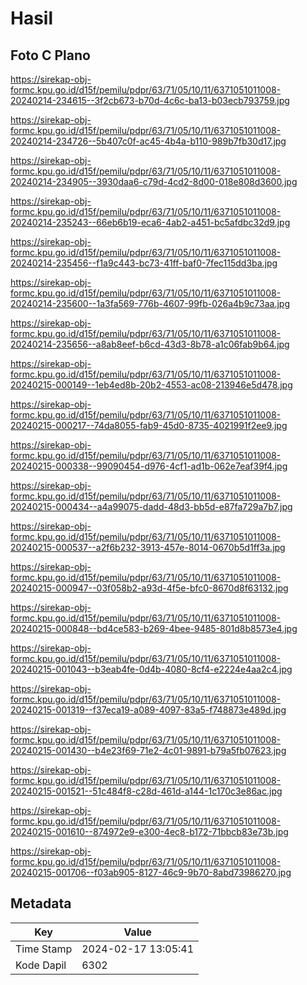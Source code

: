 # Hasil

## Foto C Plano

https://sirekap-obj-formc.kpu.go.id/d15f/pemilu/pdpr/63/71/05/10/11/6371051011008-20240214-234615--3f2cb673-b70d-4c6c-ba13-b03ecb793759.jpg

https://sirekap-obj-formc.kpu.go.id/d15f/pemilu/pdpr/63/71/05/10/11/6371051011008-20240214-234726--5b407c0f-ac45-4b4a-b110-989b7fb30d17.jpg

https://sirekap-obj-formc.kpu.go.id/d15f/pemilu/pdpr/63/71/05/10/11/6371051011008-20240214-234905--3930daa6-c79d-4cd2-8d00-018e808d3600.jpg

https://sirekap-obj-formc.kpu.go.id/d15f/pemilu/pdpr/63/71/05/10/11/6371051011008-20240214-235243--66eb6b19-eca6-4ab2-a451-bc5afdbc32d9.jpg

https://sirekap-obj-formc.kpu.go.id/d15f/pemilu/pdpr/63/71/05/10/11/6371051011008-20240214-235456--f1a9c443-bc73-41ff-baf0-7fec115dd3ba.jpg

https://sirekap-obj-formc.kpu.go.id/d15f/pemilu/pdpr/63/71/05/10/11/6371051011008-20240214-235600--1a3fa569-776b-4607-99fb-026a4b9c73aa.jpg

https://sirekap-obj-formc.kpu.go.id/d15f/pemilu/pdpr/63/71/05/10/11/6371051011008-20240214-235656--a8ab8eef-b6cd-43d3-8b78-a1c06fab9b64.jpg

https://sirekap-obj-formc.kpu.go.id/d15f/pemilu/pdpr/63/71/05/10/11/6371051011008-20240215-000149--1eb4ed8b-20b2-4553-ac08-213946e5d478.jpg

https://sirekap-obj-formc.kpu.go.id/d15f/pemilu/pdpr/63/71/05/10/11/6371051011008-20240215-000217--74da8055-fab9-45d0-8735-4021991f2ee9.jpg

https://sirekap-obj-formc.kpu.go.id/d15f/pemilu/pdpr/63/71/05/10/11/6371051011008-20240215-000338--99090454-d976-4cf1-ad1b-062e7eaf39f4.jpg

https://sirekap-obj-formc.kpu.go.id/d15f/pemilu/pdpr/63/71/05/10/11/6371051011008-20240215-000434--a4a99075-dadd-48d3-bb5d-e87fa729a7b7.jpg

https://sirekap-obj-formc.kpu.go.id/d15f/pemilu/pdpr/63/71/05/10/11/6371051011008-20240215-000537--a2f6b232-3913-457e-8014-0670b5d1ff3a.jpg

https://sirekap-obj-formc.kpu.go.id/d15f/pemilu/pdpr/63/71/05/10/11/6371051011008-20240215-000947--03f058b2-a93d-4f5e-bfc0-8670d8f63132.jpg

https://sirekap-obj-formc.kpu.go.id/d15f/pemilu/pdpr/63/71/05/10/11/6371051011008-20240215-000848--bd4ce583-b269-4bee-9485-801d8b8573e4.jpg

https://sirekap-obj-formc.kpu.go.id/d15f/pemilu/pdpr/63/71/05/10/11/6371051011008-20240215-001043--b3eab4fe-0d4b-4080-8cf4-e2224e4aa2c4.jpg

https://sirekap-obj-formc.kpu.go.id/d15f/pemilu/pdpr/63/71/05/10/11/6371051011008-20240215-001319--f37eca19-a089-4097-83a5-f748873e489d.jpg

https://sirekap-obj-formc.kpu.go.id/d15f/pemilu/pdpr/63/71/05/10/11/6371051011008-20240215-001430--b4e23f69-71e2-4c01-9891-b79a5fb07623.jpg

https://sirekap-obj-formc.kpu.go.id/d15f/pemilu/pdpr/63/71/05/10/11/6371051011008-20240215-001521--51c484f8-c28d-461d-a144-1c170c3e86ac.jpg

https://sirekap-obj-formc.kpu.go.id/d15f/pemilu/pdpr/63/71/05/10/11/6371051011008-20240215-001610--874972e9-e300-4ec8-b172-71bbcb83e73b.jpg

https://sirekap-obj-formc.kpu.go.id/d15f/pemilu/pdpr/63/71/05/10/11/6371051011008-20240215-001706--f03ab905-8127-46c9-9b70-8abd73986270.jpg


## Metadata

| Key        | Value               |
| ---------- | ------------------- |
| Time Stamp | 2024-02-17 13:05:41 |
| Kode Dapil | 6302                |



